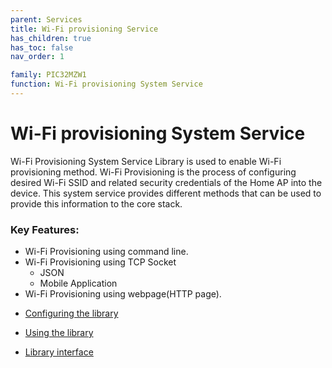 ```yaml
---
parent: Services
title: Wi-Fi provisioning Service
has_children: true
has_toc: false
nav_order: 1

family: PIC32MZW1
function: Wi-Fi provisioning System Service
---
```


# Wi-Fi provisioning System Service

Wi-Fi Provisioning System Service Library is used to enable Wi-Fi provisioning method. Wi-Fi Provisioning is the process of configuring desired Wi-Fi SSID and related security credentials of the Home AP into the device. This system service provides different methods that can be used to provide this information to the core stack. 

### Key Features:
- Wi-Fi Provisioning using command line. 
- Wi-Fi Provisioning using TCP Socket 
    - JSON 
    - Mobile Application   
- Wi-Fi Provisioning using webpage(HTTP page).


* [Configuring the library](configuration.md/#configuring-the-library)

* [Using the library](usage.md/#using-the-library)

* [Library interface](interface.md)
